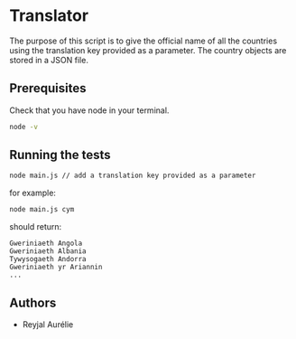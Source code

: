 # Translator  #

The purpose of this script is to give the official name of all the countries using the translation key provided as a parameter.
The country objects are stored in a JSON file.



## Prerequisites

Check that you have node in your terminal.

```bash
node -v 
```

## Running the tests

```bash
node main.js // add a translation key provided as a parameter
```

for example:

```bash
node main.js cym
```

should return:

```
Gweriniaeth Angola
Gweriniaeth Albania
Tywysogaeth Andorra
Gweriniaeth yr Ariannin
...
```



## Authors

- Reyjal Aurélie